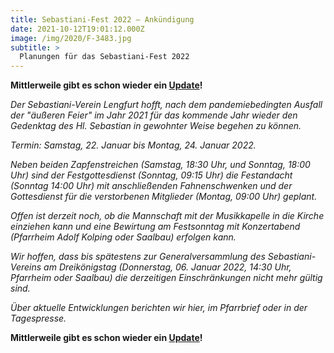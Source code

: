 ```yaml
---
title: Sebastiani-Fest 2022 – Ankündigung
date: 2021-10-12T19:01:12.000Z
image: /img/2020/F-3483.jpg
subtitle: >
  Planungen für das Sebastiani-Fest 2022
---
```


**Mittlerweile gibt es schon wieder ein [Update](/neuigkeiten/sebastiani-2022-ankündigung-3/)!**

*Der Sebastiani-Verein Lengfurt hofft, nach dem pandemiebedingten Ausfall der "äußeren Feier" im Jahr 2021 für das kommende Jahr wieder den Gedenktag des Hl. Sebastian in gewohnter Weise begehen zu können.*

*Termin: Samstag, 22. Januar bis Montag, 24. Januar 2022.*

*Neben beiden Zapfenstreichen (Samstag, 18:30 Uhr, und Sonntag, 18:00 Uhr) sind der Festgottesdienst (Sonntag, 09:15 Uhr) die Festandacht (Sonntag 14:00 Uhr) mit anschließenden Fahnenschwenken und der Gottesdienst für die verstorbenen Mitglieder (Montag, 09:00 Uhr) geplant.*

*Offen ist derzeit noch, ob die Mannschaft mit der Musikkapelle in die Kirche einziehen kann und eine Bewirtung am Festsonntag mit Konzertabend (Pfarrheim Adolf Kolping oder Saalbau) erfolgen kann.*

*Wir hoffen, dass bis spätestens zur Generalversammlung des Sebastiani-Vereins am Dreikönigstag (Donnerstag, 06. Januar 2022, 14:30 Uhr, Pfarrheim oder Saalbau) die derzeitigen Einschränkungen nicht mehr gültig sind.*

*Über aktuelle Entwicklungen berichten wir hier, im Pfarrbrief oder in der Tagespresse.*

**Mittlerweile gibt es schon wieder ein [Update](/neuigkeiten/sebastiani-2022-ankündigung-3/)!**